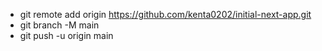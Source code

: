 - git remote add origin https://github.com/kenta0202/initial-next-app.git
- git branch -M main
- git push -u origin main

